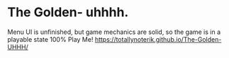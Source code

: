 # The Golden- uhhhh.
Menu UI is unfinished, but game mechanics are solid, so the game is in a playable state 100%
Play Me!
https://totallynoterik.github.io/The-Golden-UHHH/

